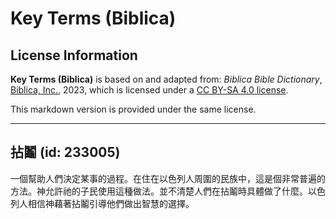 # Key Terms (Biblica)

## License Information

**Key Terms (Biblica)** is based on and adapted from: _Biblica Bible Dictionary_, [Biblica, Inc.](https://www.biblica.com/), 2023, which is licensed under a [CC BY-SA 4.0 license](https://creativecommons.org/licenses/by-sa/4.0/legalcode.en).

This markdown version is provided under the same license.



--------------------------------

## 拈鬮 (id: 233005)

一個幫助人們決定某事的過程。在住在以色列人周圍的民族中，這是個非常普遍的方法。神允許祂的子民使用這種做法。並不清楚人們在拈鬮時具體做了什麼。以色列人相信神藉著拈鬮引導他們做出智慧的選擇。


